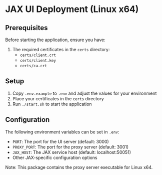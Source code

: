 # JAX UI Deployment (Linux x64)

## Prerequisites

Before starting the application, ensure you have:

1. The required certificates in the `certs` directory:
   - `certs/client.crt`
   - `certs/client.key`
   - `certs/ca.crt`

## Setup

1. Copy `.env.example` to `.env` and adjust the values for your environment
2. Place your certificates in the `certs` directory
3. Run `./start.sh` to start the application

## Configuration

The following environment variables can be set in `.env`:
- `PORT`: The port for the UI server (default: 3000)
- `PROXY_PORT`: The port for the proxy server (default: 3001)
- `JAX_HOST`: The JAX service host (default: localhost:50051)
- Other JAX-specific configuration options

Note: This package contains the proxy server executable for Linux x64. 